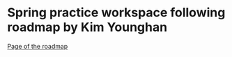 # Spring practice workspace following roadmap by Kim Younghan

[Page of the roadmap](https://www.inflearn.com/roadmaps/373)
